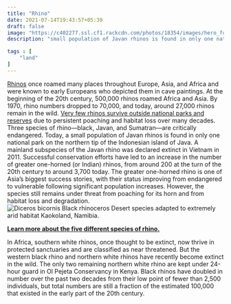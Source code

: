 ```yaml
---
title: "Rhino"
date: 2021-07-14T19:43:57+05:30
draft: false
image: "https://c402277.ssl.cf1.rackcdn.com/photos/18354/images/hero_full/Black_Rhino_WW1106963.jpg"
description: "small population of Javan rhinos is found in only one national park on the northern tip of the Indonesian island of Java. A mainland subspecies of the Javan rhino was declared extinct in Vietnam in 2011"

tags : [
    "land"
]
---
```



[Rhinos](https://www.worldwildlife.org/pages/rhino-facts-and-species)  once roamed many places throughout Europe, Asia, and Africa and were known to early Europeans who depicted them in cave paintings. At the beginning of the 20th century, 500,000 rhinos roamed Africa and Asia. By 1970, rhino numbers dropped to 70,000, and today, around 27,000 rhinos remain in the wild.  [Very few rhinos survive outside national parks and reserves](https://www.worldwildlife.org/pages/rhino-facts-and-species)  due to persistent poaching and habitat loss over many decades. Three species of rhino—black, Javan, and Sumatran—are critically endangered. Today, a small population of Javan rhinos is found in only one national park on the northern tip of the Indonesian island of Java. A mainland subspecies of the Javan rhino was declared extinct in Vietnam in 2011. Successful conservation efforts have led to an increase in the number of greater one-horned (or Indian) rhinos, from around 200 at the turn of the 20th century to around 3,700 today. The greater one-horned rhino is one of Asia’s biggest success stories, with their status improving from endangered to vulnerable following significant population increases. However, the species still remains under threat from poaching for its horn and from habitat loss and degradation.
![Diceros bicornis Black rhinoceros Desert species adapted to extremely arid habitat Kaokoland, Namibia.](https://c402277.ssl.cf1.rackcdn.com/photos/18380/images/portrait_overview/Black_Rhino_in_Desert_WW176409.jpg?1576775491)



[**Learn more about the five different species of rhino.**](https://www.worldwildlife.org/pages/rhino-facts-and-species)

In Africa, southern white rhinos, once thought to be extinct, now thrive in protected sanctuaries and are classified as near threatened. But the western black rhino and northern white rhinos have recently become extinct in the wild. The only two remaining northern white rhino are kept under 24-hour guard in Ol Pejeta Conservancy in Kenya. Black rhinos have doubled in number over the past two decades from their low point of fewer than 2,500 individuals, but total numbers are still a fraction of the estimated 100,000 that existed in the early part of the 20th century.